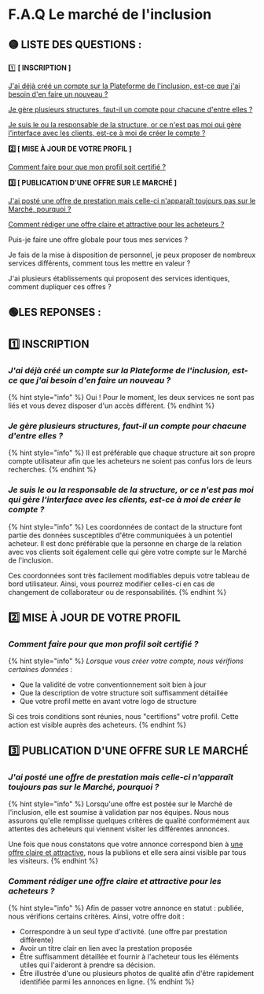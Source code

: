 # F.A.Q Le marché de l'inclusion

## 🟡 LISTE DES QUESTIONS  :

1️⃣ **\[ INSCRIPTION ]**

[J'ai déjà créé un compte sur la Plateforme de l'inclusion, est-ce que j'ai besoin d'en faire un nouveau ?](broken-reference)

[Je gère plusieurs structures, faut-il un compte pour chacune d'entre elles ?](broken-reference)

[Je suis le ou la responsable de la structure, or ce n'est pas moi qui gère l'interface avec les clients, est-ce à moi de créer le compte ?](broken-reference)

**2️⃣ \[ MISE À JOUR DE VOTRE PROFIL ]**

[Comment faire pour que mon profil soit certifié ?](broken-reference)

**3️⃣ \[ PUBLICATION D'UNE OFFRE SUR LE MARCHÉ ]**

[J'ai posté une offre de prestation mais celle-ci n'apparaît toujours pas sur le Marché, pourquoi ?](broken-reference)

[Comment rédiger une offre claire et attractive pour les acheteurs ?](broken-reference)

Puis-je faire une offre globale pour tous mes services ?

Je fais de la mise à disposition de personnel, je peux proposer de nombreux services différents, comment tous les mettre en valeur ?

J'ai plusieurs établissements qui proposent des services identiques, comment dupliquer ces offres ?

## 🟢LES REPONSES :&#x20;

## 1️⃣ INSCRIPTION

### _J'ai déjà créé un compte sur la Plateforme de l'inclusion, est-ce que j'ai besoin d'en faire un nouveau ?_

{% hint style="info" %}
Oui ! Pour le moment, les deux services ne sont pas liés et vous devez disposer d'un accès différent.&#x20;
{% endhint %}

### _Je gère plusieurs structures, faut-il un compte pour chacune d'entre elles ?_

{% hint style="info" %}
Il est préférable que chaque structure ait son propre compte utilisateur afin que les acheteurs ne soient pas confus lors de leurs recherches.
{% endhint %}

### _Je suis le ou la responsable de la structure, or ce n'est pas moi qui gère l'interface avec les clients, est-ce à moi de créer le compte ?_

{% hint style="info" %}
Les coordonnées de contact de la structure font partie des données susceptibles d'être communiquées à un potentiel acheteur. Il est donc préférable que la personne en charge de la relation avec vos clients soit également celle qui gère votre compte sur le Marché de l'inclusion.

Ces coordonnées sont très facilement modifiables depuis votre tableau de bord utilisateur. Ainsi, vous pourrez modifier celles-ci en cas de changement de collaborateur ou de responsabilités.
{% endhint %}

## 2️⃣ MISE À JOUR DE VOTRE PROFIL

### _Comment faire pour que mon profil soit certifié ?_

{% hint style="info" %}
_Lorsque vous créer votre compte, nous vérifions certaines données :_

* Que la validité de votre conventionnement soit bien à jour
* Que la description de votre structure soit suffisamment détaillée
* Que votre profil mette en avant votre logo de structure

Si ces trois conditions sont réunies, nous "certifions" votre profil. Cette action est visible auprès des acheteurs.
{% endhint %}

## 3️⃣ PUBLICATION D'UNE OFFRE SUR LE MARCHÉ

### _J'ai posté une offre de prestation mais celle-ci n'apparaît toujours pas sur le Marché, pourquoi ?_

{% hint style="info" %}
Lorsqu'une offre est postée sur le Marché de l'inclusion, elle est soumise à validation par nos équipes. Nous nous assurons qu'elle remplisse quelques critères de qualité conformément aux attentes des acheteurs qui viennent visiter les différentes annonces.&#x20;

Une fois que nous constatons que votre annonce correspond bien à [une offre claire et attractive](broken-reference), nous la publions et elle sera ainsi visible par tous les visiteurs.
{% endhint %}

### _Comment rédiger une offre claire et attractive pour les acheteurs ?_

{% hint style="info" %}
Afin de passer votre annonce en statut : publiée, nous vérifions certains critères. Ainsi, votre offre doit :

* Correspondre à un seul type d'activité. (une offre par prestation différente)
* Avoir un titre clair en lien avec la prestation proposée
* Être suffisamment détaillée et fournir à l'acheteur tous les éléments utiles qui l'aideront à prendre sa décision.
* Être illustrée d'une ou plusieurs photos de qualité afin d'être rapidement identifiée parmi les annonces en ligne.
{% endhint %}
